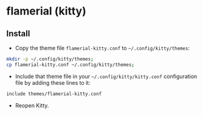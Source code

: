 # flamerial (kitty)

## Install

- Copy the theme file `flamerial-kitty.conf` to `~/.config/kitty/themes`:

```sh
mkdir -p ~/.config/kitty/themes;
cp flamerial-kitty.conf ~/.config/kitty/themes;
```

- Include that theme file in your `~/.config/kitty/kitty.conf` configuration
  file by adding these lines to it:

```sh
include themes/flamerial-kitty.conf
```

- Reopen Kitty.
